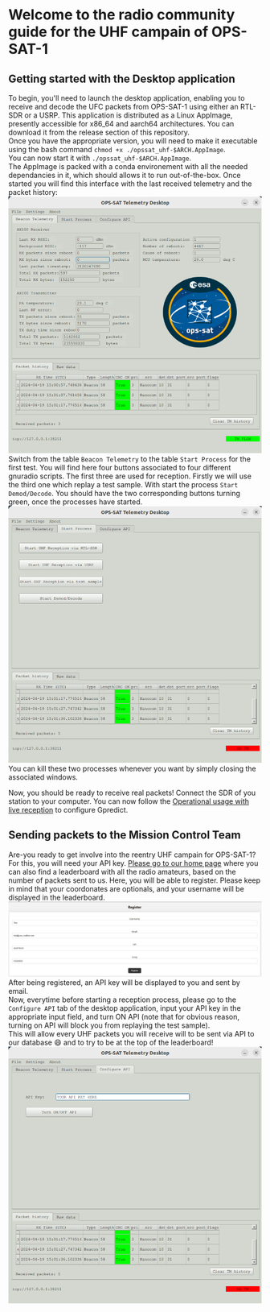 # Welcome to the radio community guide for the UHF campain of OPS-SAT-1
## Getting started with the Desktop application

To begin, you'll need to launch the desktop application, enabling you to receive and decode the UFC packets from OPS-SAT-1 using either an RTL-SDR or a USRP. This application is distributed as a Linux AppImage, presently accessible for x86_64 and aarch64 architectures. You can download it from the release section of this repository.  
Once you have the appropriate version, you will need to make it executable using the bash command `chmod +x ./opssat_uhf-$ARCH.AppImage`.  
You can now start it with `./opssat_uhf-$ARCH.AppImage`.  
The AppImage is packed with a conda environement with all the needed dependancies in it, which should allows it to run out-of-the-box. Once started you will find this interface with the last received telemetry and the packet history:  
![tab_beacon_telemetry](./images/tab_beacon_telemetry.png)  
Switch from the table `Beacon Telemetry` to the table `Start Process` for the first test. You will find here four buttons associated to four different gnuradio scripts. The first three are used for reception. Firstly we will use the third one which replay a test sample. With start the process `Start Demod/Decode`. You should have the two corresponding buttons turning green, once the processes have started.  
![tab_start_process](./images/tab_start_process.png)  
You can kill these two processes whenever you want by simply closing the associated windows.  

Now, you should be ready to receive real packets! Connect the SDR of you station to your computer. You can now follow the [Operational usage with live reception](https://github.com/esa/gr-opssat/tree/appimage_builder?tab=readme-ov-file#operational-usage-with-live-reception) to configure Gpredict.

## Sending packets to the Mission Control Team

Are-you ready to get involve into the reentry UHF campain for OPS-SAT-1? For this, you will need your API key. [Please go to our home page](https://opssat1.esoc.esa.int/frames-collector) where you can also find a leaderboard with all the radio amateurs, based on the number of packets sent to us. Here, you will be able to register. Please keep in mind that your coordonates are optionals, and your username will be displayed in the leaderboard.  
![register](./images/register.png)  
After being registered, an API key will be displayed to you and sent by email.  
Now, everytime before starting a reception process, please go to the `Configure API` tab of the desktop application, input your API key in the appropriate input field, and turn ON API (note that for obvious reason, turning on API will block you from replaying the test sample).  
This will allow every UHF packets you will receive will to be sent via API to our database :smile: and to try to be at the top of the leaderboard!
![tab_configure_api](./images/tab_configure_api.png)  
